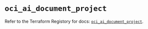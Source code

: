 # `oci_ai_document_project`

Refer to the Terraform Registory for docs: [`oci_ai_document_project`](https://registry.terraform.io/providers/oracle/oci/6.18.0/docs/resources/ai_document_project).
